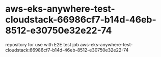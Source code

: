 # aws-eks-anywhere-test-cloudstack-66986cf7-b14d-46eb-8512-e30750e32e22-74
repository for use with E2E test job aws-eks-anywhere-test-cloudstack:66986cf7-b14d-46eb-8512-e30750e32e22-74
